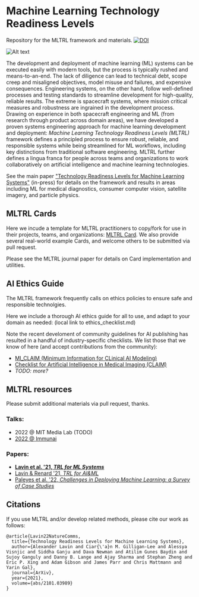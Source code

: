 # Machine Learning Technology Readiness Levels

Repository for the MLTRL framework and materials. [![DOI](https://zenodo.org/badge/511701165.svg)](https://zenodo.org/badge/latestdoi/511701165)

![Alt text](assets/mltrl_flow_full.png?raw=true "MLTRL Flow")


The development and deployment of machine learning (ML) systems can be executed easily with modern tools, but the process is typically rushed and means-to-an-end. The lack of diligence can lead to technical debt, scope creep and misaligned objectives, model misuse and failures, and expensive consequences. Engineering systems, on the other hand, follow well-defined processes and testing standards to streamline development for high-quality, reliable results. The extreme is spacecraft systems, where mission critical measures and robustness are ingrained in the development process. Drawing on experience in both spacecraft engineering and ML (from research through product across domain areas), we have developed a proven systems engineering approach for machine learning development and deployment: *Machine Learning Technology Readiness Levels (MLTRL)* framework defines a principled process to ensure robust, reliable, and responsible systems while being streamlined for ML workflows, including key distinctions from traditional software engineering. MLTRL further defines a lingua franca for people across teams and organizations to work collaboratively on artificial intelligence and machine learning technologies.

See the main paper ["Technology Readiness Levels for Machine Learning Systems"](https://arxiv.org/abs/2101.03989) (in-press) for details on the framework and results in areas including ML for medical diagnostics, consumer computer vision, satellite imagery, and particle physics.



## MLTRL Cards

Here we incude a template for MLTRL practitioners to copy/fork for use in their projects, teams, and organizations: [MLTRL Card](mltrl_card.md).
We also provide several real-world example Cards, and welcome others to be submitted via pull request.

Please see the MLTRL journal paper for details on Card implementation and utilities.


## AI Ethics Guide

The MLTRL framework frequently calls on ethics policies to ensure safe and responsible technolgies.

Here we include a thorough AI ethics guide for all to use, and adapt to your domain as needed: (local link to ethics_checklist.md)

Note the recent develoment of community guidelines for AI publishing has resulted in a handful of industry-specific checklists. We list those that we know of here (and accept contributions from the community):

- [MI_CLAIM (Minimum Information for CLinical AI Modeling)](https://github.com/beaunorgeot/MI-CLAIM)
- [Checklist for Artificial Intelligence in Medical Imaging (CLAIM)](https://pubs.rsna.org/doi/10.1148/ryai.2020200029)
- *TODO: more?*


## MLTRL resources

Please submit additional materials via pull request, thanks.

### Talks:

- 2022 @ MIT Media Lab (TODO)
- [2022 @ Immunai](assets/mltrl-immunai22.pdf)
<!-- - 2021 @ AAAI; Lavin, "" -->
<!-- - 2021 @ Cambridge; Lavin, "" -->

### Papers:

- **[Lavin et al. '21, *TRL for ML Systems*](https://arxiv.org/abs/2101.03989)**
- [Lavin & Renard '21, *TRL for AI&ML*](https://arxiv.org/abs/2006.12497)
- [Paleyes et al. '22, *Challenges in Deploying Machine Learning: a Survey of Case Studies*](https://dl.acm.org/doi/10.1145/3533378)


## Citations

If you use MLTRL and/or develop related methods, please cite our work as follows:
```
@article{Lavin22NatureComms,
  title={Technology Readiness Levels for Machine Learning Systems},
  author={Alexander Lavin and Ciar{\'a}n M. Gilligan-Lee and Alessya Visnjic and Siddha Ganju and Dava Newman and Atilim Gunes Baydin and Sujoy Ganguly and Danny B. Lange and Ajay Sharma and Stephan Zheng and Eric P. Xing and Adam Gibson and James Parr and Chris Mattmann and Yarin Gal},
  journal={ArXiv},
  year={2021},
  volume={abs/2101.03989}
}
```

